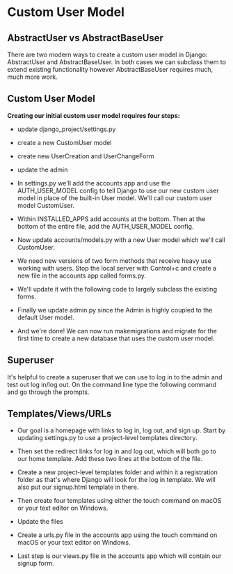 # Custom User Model

## AbstractUser vs AbstractBaseUser
There are two modern ways to create a custom user model in Django: AbstractUser and AbstractBaseUser. In both cases we can subclass them to extend existing functionality however AbstractBaseUser requires much, much more work. 

## Custom User Model
**Creating our initial custom user model requires four steps:**

- update django_project/settings.py
- create a new CustomUser model
- create new UserCreation and UserChangeForm
- update the admin

- In settings.py we'll add the accounts app and use the AUTH_USER_MODEL config to tell Django to use our new custom user model in place of the built-in User model. We'll call our custom user model CustomUser.

- Within INSTALLED_APPS add accounts at the bottom. Then at the bottom of the entire file, add the AUTH_USER_MODEL config.

- Now update accounts/models.py with a new User model which we'll call CustomUser.

- We need new versions of two form methods that receive heavy use working with users. Stop the local server with Control+c and create a new file in the accounts app called forms.py.

- We'll update it with the following code to largely subclass the existing forms.

- Finally we update admin.py since the Admin is highly coupled to the default User model.

- And we're done! We can now run makemigrations and migrate for the first time to create a new database that uses the custom user model.

## Superuser
It's helpful to create a superuser that we can use to log in to the admin and test out log in/log out. On the command line type the following command and go through the prompts.

## Templates/Views/URLs
- Our goal is a homepage with links to log in, log out, and sign up. Start by updating settings.py to use a project-level templates directory.

- Then set the redirect links for log in and log out, which will both go to our home template. Add these two lines at the bottom of the file.

- Create a new project-level templates folder and within it a registration folder as that's where Django will look for the log in template. We will also put our signup.html template in there.

- Then create four templates using either the touch command on macOS or your text editor on Windows.

- Update the files

- Create a urls.py file in the accounts app using the touch command on macOS or your text editor on Windows.

- Last step is our views.py file in the accounts app which will contain our signup form.